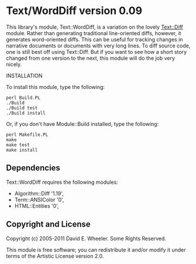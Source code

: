 Text/WordDiff version 0.09
==========================

This library's module, Text::WordDiff, is a variation on the lovely
[Text::Diff](http://search.cpan.org/perldoc?Text::Diff) module. Rather than
generating traditional line-oriented diffs, however, it generates
word-oriented diffs. This can be useful for tracking changes in narrative
documents or documents with very long lines. To diff source code, one is still
best off using Text::Diff. But if you want to see how a short story changed
from one version to the next, this module will do the job very nicely.

INSTALLATION

To install this module, type the following:

    perl Build.PL
    ./Build
    ./Build test
    ./Build install

Or, if you don't have Module::Build installed, type the following:

    perl Makefile.PL
    make
    make test
    make install

Dependencies
------------

Text::WordDiff requires the following modules:

* Algorithm::Diff '1.19',
* Term::ANSIColor '0',
* HTML::Entities '0',

Copyright and License
---------------------

Copyright (c) 2005-2011 David E. Wheeler. Some Rights Reserved.

This module is free software; you can redistribute it and/or modify it under
terms of the Artistic License version 2.0.


